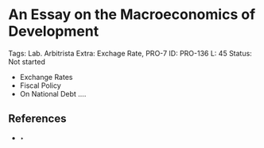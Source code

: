 # An Essay on the Macroeconomics of Development

Tags: Lab. Arbitrista
Extra: Exchage Rate, PRO-7
ID: PRO-136
L: 45
Status: Not started

- Exchange  Rates
- Fiscal Policy
- On National Debt ….

## References

- ‣